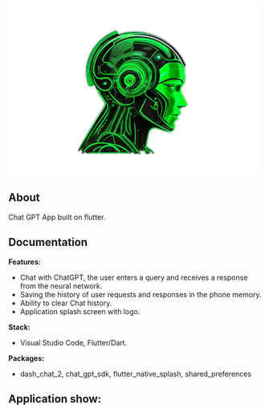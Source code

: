 <p align="center">
<img src="assets/images/ChatGPT.png" width="800">
</p>

## About

Chat GPT App built on flutter.

## Documentation

**Features:**
- Chat with ChatGPT, the user enters a query and receives a response from the neural network.
- Saving the history of user requests and responses in the phone memory.
- Ability to clear Chat history.
- Application splash screen with logo.

**Stack:**
- Visual Studio Code, Flutter/Dart. 

**Packages:** 
- dash_chat_2, chat_gpt_sdk, flutter_native_splash, shared_preferences

## Application show:


